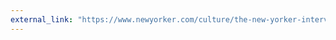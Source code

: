 ```yaml
---
external_link: "https://www.newyorker.com/culture/the-new-yorker-interview/going-home-with-wendell-berry"
---
```





